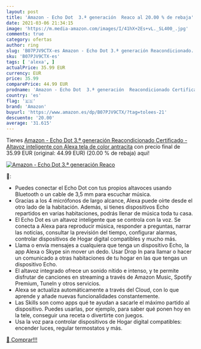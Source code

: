 ```yaml
---
layout: post
title: 'Amazon - Echo Dot  3.ª generación  Reaco al 20.00 % de rebaja'
date: 2021-03-06 21:34:15
image: 'https://m.media-amazon.com/images/I/41hX+2Es+vL._SL400_.jpg'
comments: true
category: ofertas
author: ring
slug: 'B07PJV9CTX-es Amazon - Echo Dot 3.ª generación Reacondicionado...'
sku: 'B07PJV9CTX-es'
tags: [ 'alexa', ]
actualPrice: 35.99 EUR
currency: EUR
price: 35.99
comparePrice: 44.99 EUR
prodname: 'Amazon - Echo Dot  3.ª generación  Reacondicionado Certificado - Altavoz inteligente con Alexa  tela de color antracita'
country: 'es'
flag: '🇪🇸'
brand: 'Amazon'
buyurl: 'https://www.amazon.es/dp/B07PJV9CTX/?tag=tolees-21'
descuento: '20.00'
average: '31.615'
---
```


Tienes [Amazon - Echo Dot  3.ª generación  Reacondicionado Certificado - Altavoz inteligente con Alexa  tela de color antracita](https://www.amazon.es/dp/B07PJV9CTX/?tag=tolees-21) con precio final de  35.99 EUR (original: 44.99 EUR) (20.00 %  de rebaja) aqui!

[![Amazon - Echo Dot  3.ª generación  Reaco](https://m.media-amazon.com/images/I/41hX+2Es+vL._SL400_.jpg)](https://www.amazon.es/dp/B07PJV9CTX/?tag=tolees-21)

🔎:

- Puedes conectar el Echo Dot con tus propios altavoces usando Bluetooth o un cable de 3,5 mm para escuchar música.
- Gracias a los 4 micrófonos de largo alcance, Alexa puede oírte desde el otro lado de la habitación. Además, si tienes dispositivos Echo repartidos en varias habitaciones, podrás llenar de música toda tu casa.
- El Echo Dot es un altavoz inteligente que se controla con la voz. Se conecta a Alexa para reproducir música, responder a preguntas, narrar las noticias, consultar la previsión del tiempo, configurar alarmas, controlar dispositivos de Hogar digital compatibles y mucho más.
- Llama o envía mensajes a cualquiera que tenga un dispositivo Echo, la app Alexa o Skype sin mover un dedo. Usar Drop In para llamar o hacer un comunicado a otras habitaciones de tu hogar en las que tengas un dispositivo Echo.
- El altavoz integrado ofrece un sonido nítido e intenso, y te permite disfrutar de canciones en streaming a través de Amazon Music, Spotify Premium, TuneIn y otros servicios.
- Alexa se actualiza automáticamente a través del Cloud, con lo que aprende y añade nuevas funcionalidades constantemente.
- Las Skills son como apps qué te ayudan a sacarle el máximo partido al dispositivo. Puedes usarlas, por ejemplo, para saber qué ponen hoy en la tele, conseguir una receta o divertirte con juegos.
- Usa la voz para controlar dispositivos de Hogar digital compatibles: encender luces, regular termostatos y más.

[🛒 Comprar!!!](https://www.amazon.es/dp/B07PJV9CTX/?tag=tolees-21)

